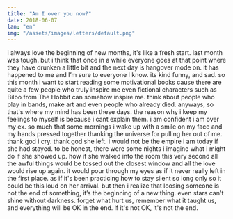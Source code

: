 ```yaml
---
title: "Am I over you now?"
date: 2018-06-07
lan: "en"
img: "/assets/images/letters/default.png"
---
```

i always love the beginning of new months, it's like a fresh start. last month was tough. but i think that once in a while everyone goes at that point where they have drunken a little bit and the next day is hangover mode on. it has happened to me and I’m sure to everyone I know. its kind funny, and sad. so this month i want to start reading some motivational books cause there are quite a few people who truly inspire me even fictional characters such as Bilbo from The Hobbit can somehow inspire me. think about people who play in bands, make art and even people who already died. anyways, so that's where my mind has been these days. the reason why i keep my feelings to myself is because i cant explain them. i am confident i am over my ex. so much that some mornings i wake up with a smile on my face and my hands pressed together thanking the universe for pulling her out of me. thank god i cry. thank god she left. i would not be the empire i am today if she had stayed. to be honest, there were some nights i imagine what i might do if she showed up. how if she walked into the room this very second all the awful things would be tossed out the closest window and all the love would rise up again. it would pour through my eyes as if it never really left in the first place. as if it's been practicing how to stay silent so long only so it could be this loud on her arrival. but then i realize that loosing someone is not the end of something, it’s the beginning of a new thing. even stars can't shine without darkness. forget what hurt us, remember what it taught us, and everything will be OK in the end. if it's not OK, it's not the end.
